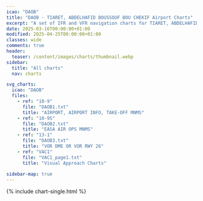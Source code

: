 ```yaml
---
icao: "DAOB" 
title: "DAOB - TIARET, ABDELHAFID BOUSSOUF BOU CHEKIF Airport Charts"
excerpt: "A set of IFR and VFR navigation charts for TIARET, ABDELHAFID BOUSSOUF BOU CHEKIF Airport"
date: 2025-03-16T00:00:00+01:00
modified: 2025-04-25T00:00:00+01:00
classes: wide
comments: true
header:
  teaser: /content/images/charts/thumbnail.webp
sidebar:
  title: "All charts"
  nav: charts

svg_charts:
  icao: "DAOB"
  files:
    - ref: "10-9"
      file: "DAOB1.txt"
      title: "AIRPORT, AIRPORT INFO, TAKE-OFF MNMS"
    - ref: "10-9S"
      file: "DAOB2.txt"
      title: "EASA AIR OPS MNMS"
    - ref: "13-1"
      file: "DAOB3.txt"
      title: "VOR DME OR VOR RWY 26"
    - ref: "VAC1"
      file: "VAC1_page1.txt"
      title: "Visual Approach Charts"
      
sidebar-map: true
---
```


{% include chart-single.html %}
